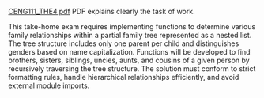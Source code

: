 [CENG111_THE4.pdf](https://github.com/user-attachments/files/17503153/CENG111_THE4.pdf)
PDF explains clearly the task of work.

This take-home exam requires implementing functions to determine various family relationships within a partial family tree represented as a nested list. The tree structure includes only one parent per child and distinguishes genders based on name capitalization. Functions will be developed to find brothers, sisters, siblings, uncles, aunts, and cousins of a given person by recursively traversing the tree structure. The solution must conform to strict formatting rules, handle hierarchical relationships efficiently, and avoid external module imports.
